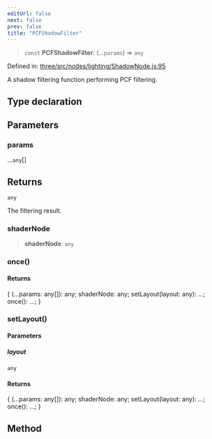 ```yaml
---
editUrl: false
next: false
prev: false
title: "PCFShadowFilter"
---
```


> `const` **PCFShadowFilter**: (...`params`) => `any`

Defined in: [three/src/nodes/lighting/ShadowNode.js:95](https://github.com/DefinitelyMaybe/three-i18n/blob/fa57b79433d1c349ffb23a78727299c8d4190136/three/src/nodes/lighting/ShadowNode.js#L95)

A shadow filtering function performing PCF filtering.

## Type declaration

## Parameters

### params

...`any`[]

## Returns

`any`

The filtering result.

### shaderNode

> **shaderNode**: `any`

### once()

#### Returns

\{ (...params: any\[\]): any; shaderNode: any; setLayout(layout: any): ...; once(): ...; \}

### setLayout()

#### Parameters

##### layout

`any`

#### Returns

\{ (...params: any\[\]): any; shaderNode: any; setLayout(layout: any): ...; once(): ...; \}

## Method
